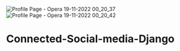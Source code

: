 ![Profile Page - Opera 19-11-2022 00_20_37](https://user-images.githubusercontent.com/85372115/202794599-74e05e68-1622-4e31-9971-fce778341360.png)
![Profile Page - Opera 19-11-2022 00_20_42](https://user-images.githubusercontent.com/85372115/202794608-73cb5a50-a5af-4ec6-9526-81cd80297116.png)
# Connected-Social-media-Django
